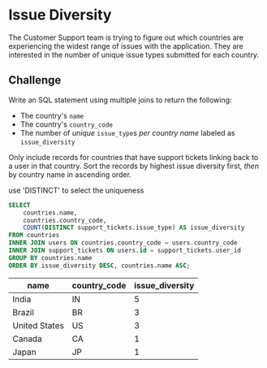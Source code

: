 # Issue Diversity

The Customer Support team is trying to figure out which countries are experiencing the widest range of issues with the application. They are interested in the number of unique issue types submitted for each country.

## Challenge

Write an SQL statement using multiple joins to return the following:

*   The country's `name`
*   The country's `country_code`
*   The number of _unique_ `issue_type`s _per country name_ labeled as `issue_diversity`

Only include records for countries that have support tickets linking back to a user in that country. Sort the records by highest issue diversity first, _then_ by country name in ascending order.

use 'DISTINCT' to select the uniqueness

```sql
SELECT
    countries.name,
    countries.country_code,
    COUNT(DISTINCT support_tickets.issue_type) AS issue_diversity
FROM countries
INNER JOIN users ON countries.country_code = users.country_code
INNER JOIN support_tickets ON users.id = support_tickets.user_id
GROUP BY countries.name
ORDER BY issue_diversity DESC, countries.name ASC;

```

| name          | country_code | issue_diversity |
|---------------|--------------|-----------------|
| India         | IN           | 5               |
| Brazil        | BR           | 3               |
| United States | US           | 3               |
| Canada        | CA           | 1               |
| Japan         | JP           | 1               |
